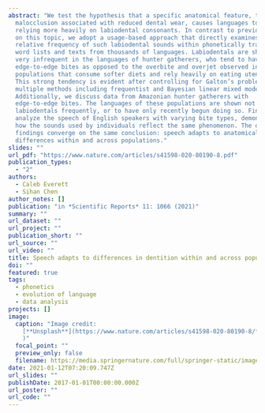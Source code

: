 ```yaml
---
abstract: "We test the hypothesis that a specific anatomical feature, the dental
  malocclusion associated with reduced dental wear, causes languages to adapt by
  relying more heavily on labiodental consonants. In contrast to previous work
  on this topic, we adopt a usage-based approach that directly examines the
  relative frequency of such labiodental sounds within phonetically transcribed
  word lists and texts from thousands of languages. Labiodentals are shown to be
  very infrequent in the languages of hunter gatherers, who tend to have
  edge-to-edge bites as opposed to the overbite and overjet observed in
  populations that consume softer diets and rely heavily on eating utensils.
  This strong tendency is evident after controlling for Galton’s problem via
  multiple methods including frequentist and Bayesian linear mixed modeling.
  Additionally, we discuss data from Amazonian hunter gatherers with
  edge-to-edge bites. The languages of these populations are shown not to use
  labiodentals frequently, or to have only recently begun doing so. Finally, we
  analyze the speech of English speakers with varying bite types, demonstrating
  how the sounds used by individuals reflect the same phenomenon. The diverse
  findings converge on the same conclusion: speech adapts to anatomical
  differences within and across populations."
slides: ""
url_pdf: "https://www.nature.com/articles/s41598-020-80190-8.pdf"
publication_types:
  - "2"
authors:
  - Caleb Everett
  - Sihan Chen
author_notes: []
publication: "in *Scientific Reports* 11: 1066 (2021)"
summary: ""
url_dataset: ""
url_project: ""
publication_short: ""
url_source: ""
url_video: ""
title: Speech adapts to differences in dentition within and across populations
doi: ""
featured: true
tags:
  - phonetics
  - evolution of language
  - data analysis
projects: []
image:
  caption: "Image credit:
    [**Unsplash**](https://www.nature.com/articles/s41598-020-80190-8/figures/2\
    )"
  focal_point: ""
  preview_only: false
  filename: https://media.springernature.com/full/springer-static/image/art%3A10.1038%2Fs41598-020-80190-8/MediaObjects/41598_2020_80190_Fig2_HTML.png?as=webp
date: 2021-01-12T07:20:09.747Z
url_slides: ""
publishDate: 2017-01-01T00:00:00.000Z
url_poster: ""
url_code: ""
---
```

